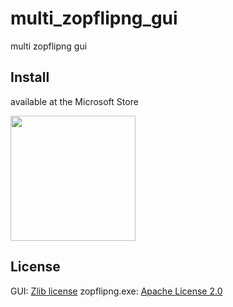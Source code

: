 # multi_zopflipng_gui

multi zopflipng gui

## Install

available at the Microsoft Store

<a href="https://apps.microsoft.com/detail/9pmbwhvwjsvp?mode=direct">
	<img src="https://get.microsoft.com/images/en-us%20dark.svg" width="200"/>
</a>

## License

GUI: [Zlib license](LICENSE)
zopflipng.exe: [Apache License 2.0](zopflipng.COPYING)
